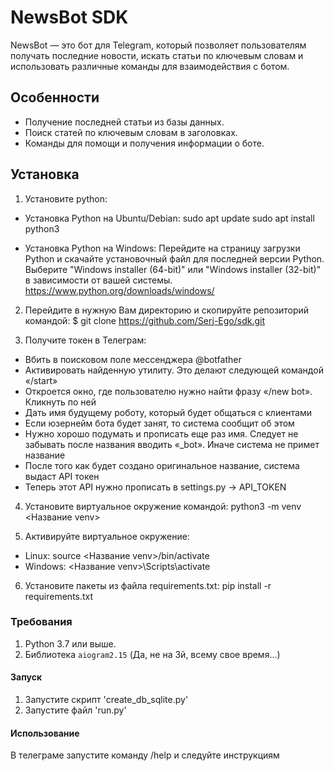 # NewsBot SDK

NewsBot — это бот для Telegram, который позволяет пользователям получать последние новости, искать статьи по ключевым словам и использовать различные команды для взаимодействия с ботом.

## Особенности

- Получение последней статьи из базы данных.
- Поиск статей по ключевым словам в заголовках.
- Команды для помощи и получения информации о боте.

## Установка

1. Установите python:
- Установка Python на Ubuntu/Debian:
sudo apt update
sudo apt install python3

- Установка Python на Windows:
Перейдите на страницу загрузки Python и скачайте установочный файл для последней версии Python. Выберите "Windows installer (64-bit)" или "Windows installer (32-bit)" в зависимости от вашей системы.
https://www.python.org/downloads/windows/

2. Перейдите в нужную Вам директорию и скопируйте репозиторий командой:
$ git clone https://github.com/Serj-Ego/sdk.git

3. Получите токен в Телеграм:
- Вбить в поисковом поле мессенджера @botfather
- Активировать найденную утилиту. Это делают следующей командой «/start»
- Откроется окно, где пользователю нужно найти фразу «/new bot». Кликнуть по ней
- Дать имя будущему роботу, который будет общаться с клиентами
- Если юзернейм бота будет занят, то система сообщит об этом
- Нужно хорошо подумать и прописать еще раз имя. Следует не забывать после названия вводить «_bot». Иначе система не примет название
- После того как будет создано оригинальное название, система выдаст API токен
- Теперь этот API нужно прописать в settings.py -> API_TOKEN

4. Установите виртуальное окружение командой:
python3 -m venv <Название venv>

5. Активируйте виртуальное окружение:
- Linux:
    source <Название venv>/bin/activate
- Windows:
    <Название venv>\Scripts\activate

6. Установите пакеты из файла requirements.txt:
pip install -r requirements.txt

### Требования

1. Python 3.7 или выше.
2. Библиотека `aiogram2.15` (Да, не на 3й, всему свое время...)

#### Запуск
1. Запустите скрипт 'create_db_sqlite.py'
2. Запустите файл 'run.py'

#### Использование
В телеграме запустите команду /help и следуйте инструкциям
